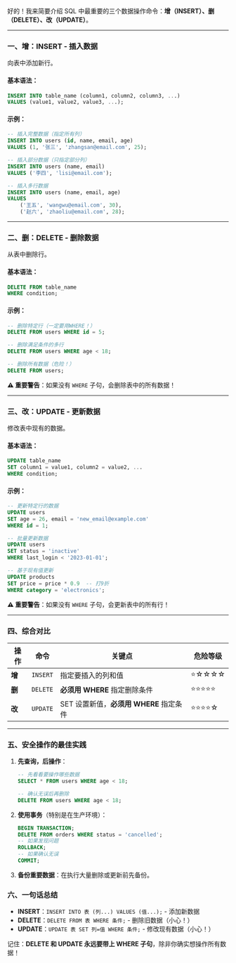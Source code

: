 好的！我来简要介绍 SQL 中最重要的三个数据操作命令：**增（INSERT）、删（DELETE）、改（UPDATE）**。

---

### 一、增：INSERT - 插入数据

向表中添加新行。

#### 基本语法：
```sql
INSERT INTO table_name (column1, column2, column3, ...)
VALUES (value1, value2, value3, ...);
```

#### 示例：
```sql
-- 插入完整数据（指定所有列）
INSERT INTO users (id, name, email, age)
VALUES (1, '张三', 'zhangsan@email.com', 25);

-- 插入部分数据（只指定部分列）
INSERT INTO users (name, email)
VALUES ('李四', 'lisi@email.com');

-- 插入多行数据
INSERT INTO users (name, email, age)
VALUES 
    ('王五', 'wangwu@email.com', 30),
    ('赵六', 'zhaoliu@email.com', 28);
```

---

### 二、删：DELETE - 删除数据

从表中删除行。

#### 基本语法：
```sql
DELETE FROM table_name
WHERE condition;
```

#### 示例：
```sql
-- 删除特定行（一定要用WHERE！）
DELETE FROM users WHERE id = 5;

-- 删除满足条件的多行
DELETE FROM users WHERE age < 18;

-- 删除所有数据（危险！）
DELETE FROM users;
```

**⚠️ 重要警告**：如果没有 `WHERE` 子句，会删除表中的所有数据！

---

### 三、改：UPDATE - 更新数据

修改表中现有的数据。

#### 基本语法：
```sql
UPDATE table_name
SET column1 = value1, column2 = value2, ...
WHERE condition;
```

#### 示例：
```sql
-- 更新特定行的数据
UPDATE users 
SET age = 26, email = 'new_email@example.com'
WHERE id = 1;

-- 批量更新数据
UPDATE users 
SET status = 'inactive'
WHERE last_login < '2023-01-01';

-- 基于现有值更新
UPDATE products 
SET price = price * 0.9  -- 打9折
WHERE category = 'electronics';
```

**⚠️ 重要警告**：如果没有 `WHERE` 子句，会更新表中的所有行！

---

### 四、综合对比

| 操作 | 命令 | 关键点 | 危险等级 |
|------|------|--------|----------|
| **增** | `INSERT` | 指定要插入的列和值 | ⭐☆☆☆☆ |
| **删** | `DELETE` | **必须用 WHERE** 指定删除条件 | ⭐⭐⭐⭐⭐ |
| **改** | `UPDATE` | SET 设置新值，**必须用 WHERE** 指定条件 | ⭐⭐⭐⭐☆ |

---

### 五、安全操作的最佳实践

1. **先查询，后操作**：
   ```sql
   -- 先看看要操作哪些数据
   SELECT * FROM users WHERE age < 18;
   
   -- 确认无误后再删除
   DELETE FROM users WHERE age < 18;
   ```

2. **使用事务**（特别是在生产环境）：
   ```sql
   BEGIN TRANSACTION;
   DELETE FROM orders WHERE status = 'cancelled';
   -- 如果发现问题
   ROLLBACK;
   -- 如果确认无误
   COMMIT;
   ```

3. **备份重要数据**：在执行大量删除或更新前先备份。

### 六、一句话总结

- **INSERT**：`INSERT INTO 表 (列...) VALUES (值...);` - 添加新数据
- **DELETE**：`DELETE FROM 表 WHERE 条件;` - 删除旧数据（小心！）
- **UPDATE**：`UPDATE 表 SET 列=值 WHERE 条件;` - 修改现有数据（小心！）

记住：**DELETE 和 UPDATE 永远要带上 WHERE 子句**，除非你确实想操作所有数据！